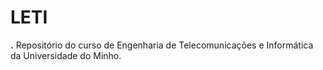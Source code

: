 # LETI

**.** 
Repositório do curso de Engenharia de Telecomunicações e Informática da Universidade do Minho.
